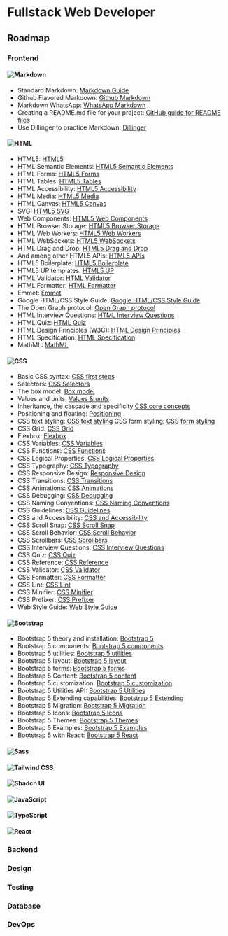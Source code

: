 # Fullstack Web Developer

## Roadmap

### Frontend

#### ![Markdown](https://img.shields.io/badge/Markdown-000000?style=for-the-badge&logo=markdown&logoColor=white)

- Standard Markdown: [Markdown Guide](https://www.markdownguide.org/)
- Github Flavored Markdown: [Github Markdown](https://guides.github.com/features/mastering-markdown/)
- Markdown WhatsApp: [WhatsApp Markdown](https://faq.whatsapp.com/general/chats/how-to-format-your-messages/?lang=en)
- Creating a README.md file for your project: [GitHub guide for README files](https://docs.github.com/es/repositories/managing-your-repositorys-settings-and-features/customizing-your-repository/about-readmes)
- Use Dillinger to practice Markdown: [Dillinger](https://dillinger.io/)

#### ![HTML](https://img.shields.io/badge/HTML5-E34F26?style=for-the-badge&logo=html5&logoColor=white)

- HTML5: [HTML5](https://developer.mozilla.org/en-US/docs/Web/Guide/HTML/HTML5)
- HTML Semantic Elements: [HTML5 Semantic Elements](https://www.w3schools.com/html/html5_semantic_elements.asp)
- HTML Forms: [HTML5 Forms](https://developer.mozilla.org/en-US/docs/Learn/Forms)
- HTML Tables: [HTML5 Tables](https://developer.mozilla.org/en-US/docs/Learn/HTML/Tables)
- HTML Accessibility: [HTML5 Accessibility](https://developer.mozilla.org/en-US/docs/Learn/Accessibility/HTML)
- HTML Media: [HTML5 Media](https://developer.mozilla.org/en-US/docs/Learn/HTML/Multimedia_and_embedding)
- HTML Canvas: [HTML5 Canvas](https://developer.mozilla.org/en-US/docs/Web/API/Canvas_API)
- SVG: [HTML5 SVG](https://developer.mozilla.org/en-US/docs/Web/SVG)
- Web Components: [HTML5 Web Components](https://developer.mozilla.org/en-US/docs/Web/Web_Components)
- HTML Browser Storage: [HTML5 Browser Storage](https://developer.mozilla.org/en-US/docs/Web/API/Web_Storage_API)
- HTML Web Workers: [HTML5 Web Workers](https://developer.mozilla.org/en-US/docs/Web/API/Web_Workers_API)
- HTML WebSockets: [HTML5 WebSockets](https://developer.mozilla.org/en-US/docs/Web/API/WebSockets_API)
- HTML Drag and Drop: [HTML5 Drag and Drop](https://developer.mozilla.org/en-US/docs/Web/API/HTML_Drag_and_Drop_API)
- And among other HTML5 APIs: [HTML5 APIs](https://developer.mozilla.org/en-US/docs/Web/API)
- HTML5 Boilerplate: [HTML5 Boilerplate](https://html5boilerplate.com/)
- HTML5 UP templates: [HTML5 UP](https://html5up.net/)
- HTML Validator: [HTML Validator](https://validator.w3.org/)
- HTML Formatter: [HTML Formatter](https://www.freeformatter.com/html-formatter.html)
- Emmet: [Emmet](https://emmet.io/)
- Google HTML/CSS Style Guide: [Google HTML/CSS Style Guide](https://google.github.io/styleguide/htmlcssguide.html)
- The Open Graph protocol: [Open Graph protocol](https://ogp.me/)
- HTML Interview Questions: [HTML Interview Questions](https://www.interviewbit.com/html-interview-questions/)
- HTML Quiz: [HTML Quiz](https://www.w3schools.com/html/html_quiz.asp)
- HTML Design Principles (W3C): [HTML Design Principles](https://www.w3.org/TR/html-design-principles/)
- HTML Specification: [HTML Specification](https://html.spec.whatwg.org/multipage/)
- MathML: [MathML](https://developer.mozilla.org/en-US/docs/Web/MathML)

#### ![CSS](https://img.shields.io/badge/CSS3-1572B6?style=for-the-badge&logo=css3&logoColor=white)

- Basic CSS syntax: [CSS first steps](https://developer.mozilla.org/en-US/docs/Learn/CSS/First_steps)
- Selectors: [CSS Selectors](https://www.freecodecamp.org/news/css-selectors-cheat-sheet-for-beginners/)
- The box model: [Box model](https://web.dev/learn/css/box-model/)
- Values and units: [Values & units](https://developer.mozilla.org/en-US/docs/Learn/CSS/Building_blocks/Values_and_units)
- Inheritance, the cascade and specificity [CSS core concepts](https://developer.mozilla.org/en-US/docs/Learn/CSS/Building_blocks/Cascade_and_inheritance)
- Positioning and floating: [Positioning](https://developer.mozilla.org/en-US/docs/Learn/CSS/CSS_layout/Positioning)
- CSS text styling: [CSS text styling](https://developer.mozilla.org/en-US/docs/Learn/CSS/Styling_text)
  CSS form styling: [CSS form styling](https://developer.mozilla.org/en-US/docs/Learn/CSS/Styling_forms)
- CSS Grid: [CSS Grid](https://developer.mozilla.org/en-US/docs/Learn/CSS/CSS_layout/Grids)
- Flexbox: [Flexbox](https://developer.mozilla.org/en-US/docs/Learn/CSS/CSS_layout/Flexbox)
- CSS Variables: [CSS Variables](https://developer.mozilla.org/en-US/docs/Web/CSS/Using_CSS_custom_properties)
- CSS Functions: [CSS Functions](https://developer.mozilla.org/en-US/docs/Web/CSS/CSS_Functions)
- CSS Logical Properties: [CSS Logical Properties](https://developer.mozilla.org/en-US/docs/Web/CSS/CSS_Logical_Properties)
- CSS Typography: [CSS Typography](https://developer.mozilla.org/en-US/docs/Learn/CSS/Styling_text/Typography)
- CSS Responsive Design: [Responsive Design](https://developer.mozilla.org/en-US/docs/Learn/CSS/CSS_layout/Responsive_Design)
- CSS Transitions: [CSS Transitions](https://developer.mozilla.org/en-US/docs/Web/CSS/CSS_Transitions)
- CSS Animations: [CSS Animations](https://developer.mozilla.org/en-US/docs/Web/CSS/CSS_Animations)
- CSS Debugging: [CSS Debugging](https://developer.mozilla.org/en-US/docs/Learn/CSS/Building_blocks/Debugging_CSS)
- CSS Naming Conventions: [CSS Naming Conventions](https://www.freecodecamp.org/news/css-naming-conventions-that-will-save-you-hours-of-debugging-35cea737d849/)
- CSS Guidelines: [CSS Guidelines](https://cssguidelin.es/)
- CSS and Accessibility: [CSS and Accessibility](https://developer.mozilla.org/en-US/docs/Learn/Accessibility/CSS_and_JavaScript)
- CSS Scroll Snap: [CSS Scroll Snap](https://developer.mozilla.org/en-US/docs/Web/CSS/CSS_Scroll_Snap)
- CSS Scroll Behavior: [CSS Scroll Behavior](https://developer.mozilla.org/en-US/docs/Web/CSS/scroll-behavior)
- CSS Scrollbars: [CSS Scrollbars](https://developer.mozilla.org/en-US/docs/Web/CSS/CSS_Scrollbars)
- CSS Interview Questions: [CSS Interview Questions](https://www.interviewbit.com/css-interview-questions/)
- CSS Quiz: [CSS Quiz](https://www.w3schools.com/css/css_quiz.asp)
- CSS Reference: [CSS Reference](https://developer.mozilla.org/en-US/docs/Web/CSS/Reference)
- CSS Validator: [CSS Validator](https://jigsaw.w3.org/css-validator/)
- CSS Formatter: [CSS Formatter](https://www.freeformatter.com/css-beautifier.html)
- CSS Lint: [CSS Lint](http://csslint.net/)
- CSS Minifier: [CSS Minifier](https://cssminifier.com/)
- CSS Prefixer: [CSS Prefixer](https://autoprefixer.github.io/)
- Web Style Guide: [Web Style Guide](https://webstyleguide.com/)

#### ![Bootstrap](https://img.shields.io/badge/Bootstrap-563D7C?style=for-the-badge&logo=bootstrap&logoColor=white)

- Bootstrap 5 theory and installation: [Bootstrap 5](https://getbootstrap.com/docs/5.0/getting-started/introduction/)
- Bootstrap 5 components: [Bootstrap 5 components](https://getbootstrap.com/docs/5.0/components/)
- Bootstrap 5 utilities: [Bootstrap 5 utilities](https://getbootstrap.com/docs/5.0/utilities/)
- Bootstrap 5 layout: [Bootstrap 5 layout](https://getbootstrap.com/docs/5.0/layout/)
- Bootstrap 5 forms: [Bootstrap 5 forms](https://getbootstrap.com/docs/5.0/forms/overview/)
- Bootstrap 5 Content: [Bootstrap 5 content](https://getbootstrap.com/docs/5.0/content/)
- Bootstrap 5 customization: [Bootstrap 5 customization](https://getbootstrap.com/docs/5.0/customize/overview/)
- Bootstrap 5 Utilities API: [Bootstrap 5 Utilities](https://getbootstrap.com/docs/5.0/utilities/)
- Bootstrap 5 Extending capabilities: [Bootstrap 5 Extending](https://getbootstrap.com/docs/5.0/extend/)
- Bootstrap 5 Migration: [Bootstrap 5 Migration](https://getbootstrap.com/docs/5.0/migration/)
- Bootstrap 5 Icons: [Bootstrap 5 Icons](https://icons.getbootstrap.com/)
- Bootstrap 5 Themes: [Bootstrap 5 Themes](https://themes.getbootstrap.com/)
- Bootstrap 5 Examples: [Bootstrap 5 Examples](https://getbootstrap.com/docs/5.0/examples/)
- Bootstrap 5 with React: [Bootstrap 5 React](https://react-bootstrap.github.io/)

#### ![Sass](https://img.shields.io/badge/Sass-CC6699?style=for-the-badge&logo=sass&logoColor=white)

#### ![Tailwind CSS](https://img.shields.io/badge/Tailwind_CSS-38B2AC?style=for-the-badge&logo=tailwind-css&logoColor=white)

#### ![Shadcn UI](https://img.shields.io/badge/shadcn%2Fui-000000?style=for-the-badge&logo=shadcnui&logoColor=white)

#### ![JavaScript](https://img.shields.io/badge/JavaScript-F7DF1E?style=for-the-badge&logo=javascript&logoColor=black)

#### ![TypeScript](https://img.shields.io/badge/TypeScript-007ACC?style=for-the-badge&logo=typescript&logoColor=white)

#### ![React](https://img.shields.io/badge/React-61DAFB?style=for-the-badge&logo=react&logoColor=white)

### Backend

### Design

### Testing

### Database

### DevOps
